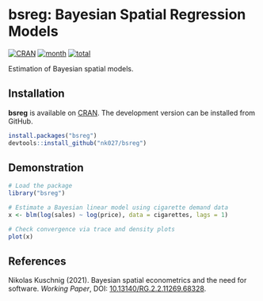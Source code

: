 
bsreg: Bayesian Spatial Regression Models
=======

[![CRAN](https://www.r-pkg.org/badges/version/bsreg)](https://cran.r-project.org/package=bsreg)
[![month](https://cranlogs.r-pkg.org/badges/bsreg)](https://www.r-pkg.org/pkg/bsreg)
[![total](https://cranlogs.r-pkg.org/badges/grand-total/bsreg)](https://www.r-pkg.org/pkg/bsreg)

Estimation of Bayesian spatial models.

Installation
-------

**bsreg** is available on [CRAN](https://CRAN.R-project.org/package=bsreg). The development version can be installed from GitHub.
``` r
install.packages("bsreg")
devtools::install_github("nk027/bsreg")
```

Demonstration
-------

``` r
# Load the package
library("bsreg")

# Estimate a Bayesian linear model using cigarette demand data
x <- blm(log(sales) ~ log(price), data = cigarettes, lags = 1)

# Check convergence via trace and density plots
plot(x)
```

References
-------

Nikolas Kuschnig (2021). Bayesian spatial econometrics and the need for software. *Working Paper*, DOI: [10.13140/RG.2.2.11269.68328](https://doi.org/10.13140/RG.2.2.11269.68328).
